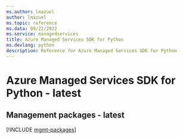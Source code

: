 ```yaml
---
ms.author: lmazuel
author: lmazuel
ms.topic: reference
ms.data: 09/22/2022
ms.service: managedservices
title: Azure Managed Services SDK for Python
ms.devlang: python
description: Reference for Azure Managed Services SDK for Python
---
```

# Azure Managed Services SDK for Python - latest

## Management packages - latest
[!INCLUDE [mgmt-packages](managed-services-mgmt-index.md)]